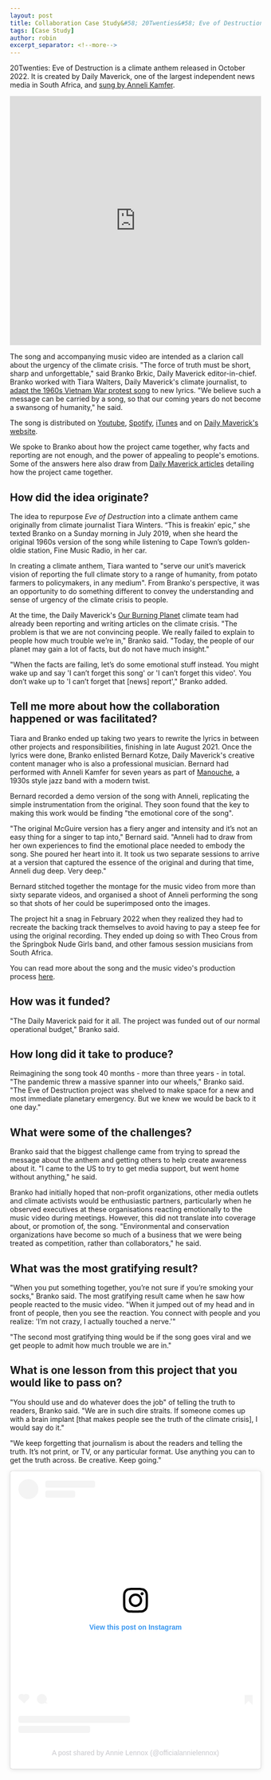 ```yaml
---
layout: post
title: Collaboration Case Study&#58; 20Twenties&#58; Eve of Destruction
tags: [Case Study]
author: robin
excerpt_separator: <!--more-->
---
```

20Twenties: Eve of Destruction is a climate anthem released in October 2022. It is created by Daily Maverick, one of the largest independent news media in South Africa, and [sung by Anneli Kamfer](https://www.dailymaverick.co.za/article/2022-10-03-anneli-kamfer-eve-of-destruction/). 

<iframe width="100%" height="500" src="https://www.youtube.com/embed/REeWvTRUpMk" title="YouTube video player" frameborder="0" allow="accelerometer; autoplay; clipboard-write; encrypted-media; gyroscope; picture-in-picture" allowfullscreen></iframe>

<!--more-->

The song and accompanying music video are intended as a clarion call about the urgency of the climate crisis. "The force of truth must be short, sharp and unforgettable," said Branko Brkic, Daily Maverick editor-in-chief. Branko worked with Tiara Walters, Daily Maverick's climate journalist, to [adapt the 1960s Vietnam War protest song](https://www.dailymaverick.co.za/article/2022-10-04-20twenties-eve-of-destruction-how-it-came-into-being/) to new lyrics. "We believe such a message can be carried by a song, so that our coming years do not become a swansong of humanity," he said.

The song is distributed on [Youtube](https://www.youtube.com/watch?v=REeWvTRUpMk&feature=emb_imp_woyt), [Spotify](https://open.spotify.com/track/54ZeWneTPwMNtzeeXRENvG?si=84fcbd988fdf41a7), [iTunes](https://music.apple.com/gb/album/20twenties-eve-of-destruction-feat-anneli-kamfer/1649166446?i=1649166455) and on [Daily Maverick's website](https://www.dailymaverick.co.za/eve-of-destruction/).

We spoke to Branko about how the project came together, why facts and reporting are not enough, and the power of appealing to people's emotions. Some of the answers here also draw from [Daily Maverick articles]((https://www.dailymaverick.co.za/eve-of-destruction/)) detailing how the project came together. 

 
## How did the idea originate?

The idea to repurpose _Eve of Destruction_ into a climate anthem came originally from climate journalist Tiara Winters. “This is freakin’ epic,” she texted Branko on a Sunday morning in July 2019, when she heard the original 1960s version of the song while listening to Cape Town’s golden-oldie station, Fine Music Radio, in her car.

In creating a climate anthem, Tiara wanted to "serve our unit’s maverick vision of reporting the full climate story to a range of humanity, from potato farmers to policymakers, in any medium". From Branko's perspective, it was an opportunity to do something different to convey the understanding and sense of urgency of the climate crisis to people.

At the time, the Daily Maverick's [Our Burning Planet](https://www.dailymaverick.co.za/our-burning-planet/?utm_source=top-menu&utm_medium=link) climate team had already been reporting and writing articles on the climate crisis. "The problem is that we are not convincing people. We really failed to explain to people how much trouble we’re in," Branko said. "Today, the people of our planet may gain a lot of facts, but do not have much insight." 

"When the facts are failing, let’s do some emotional stuff instead. You might wake up and say 'I can’t forget this song' or 'I can’t forget this video'. You don’t wake up to 'I can’t forget that [news] report'," Branko added.

## Tell me more about how the collaboration happened or was facilitated?

Tiara and Branko ended up taking two years to rewrite the lyrics in between other projects and responsibilities, finishing in late August 2021. Once the lyrics were done, Branko enlisted Bernard Kotze, Daily Maverick's creative content manager who is also a professional musician. Bernard had performed with Anneli Kamfer for seven years as part of [Manouche](https://www.youtube.com/watch?v=tfyBh2i9KIg), a 1930s style jazz band with a modern twist.

Bernard recorded a demo version of the song with Anneli, replicating the simple instrumentation from the original. They soon found that the key to making this work would be finding "the emotional core of the song".

"The original McGuire version has a fiery anger and intensity and it’s not an easy thing for a singer to tap into," Bernard said. "Anneli had to draw from her own experiences to find the emotional place needed to embody the song. She poured her heart into it. It took us two separate sessions to arrive at a version that captured the essence of the original and during that time, Anneli dug deep. Very deep." 

Bernard stitched together the montage for the music video from more than sixty separate videos, and organised a shoot of Anneli performing the song so that shots of her could be superimposed onto the images.

The project hit a snag in February 2022 when they realized they had to recreate the backing track themselves to avoid having to pay a steep fee for using the original recording. They ended up doing so with Theo Crous from the Springbok Nude Girls band, and other famous session musicians from South Africa.

You can read more about the song and the music video's production process [here](https://www.dailymaverick.co.za/article/2022-10-03-eve-of-destruction-creative-process/). 


## How was it funded?

"The Daily Maverick paid for it all. The project was funded out of our normal operational budget," Branko said. 

## How long did it take to produce?

Reimagining the song took 40 months - more than three years - in total. "The pandemic threw a massive spanner into our wheels," Branko said. "The Eve of Destruction project was shelved to make space for a new and most immediate planetary emergency. But we knew we would be back to it one day."


## What were some of the challenges?

Branko said that the biggest challenge came from trying to spread the message about the anthem and getting others to help create awareness about it. "I came to the US to try to get media support, but went home without anything," he said. 

Branko had initially hoped that non-profit organizations, other media outlets and climate activists would be enthusiastic partners, particularly when he observed executives at these organisations reacting emotionally to the music video during meetings. However, this did not translate into coverage about, or promotion of, the song. "Environmental and conservation organizations have become so much of a business that we were being treated as competition, rather than collaborators," he said.  

## What was the most gratifying result?

"When you put something together, you’re not sure if you’re smoking your socks," Branko said. The most gratifying result came when he saw how people reacted to the music video. "When it jumped out of my head and in front of people, then you see the reaction. You connect with people and you realize: 'I’m not crazy, I actually touched a nerve.'"

"The second most gratifying thing would be if the song goes viral and we get people to admit how much trouble we are in."


## What is one lesson from this project that you would like to pass on?

"You should use and do whatever does the job" of telling the truth to readers, Branko said. "We are in such dire straits. If someone comes up with a brain implant [that makes people see the truth of the climate crisis], I would say do it."

"We keep forgetting that journalism is about the readers and telling the truth. It’s not print, or TV, or any particular format. Use anything you can to get the truth across. Be creative. Keep going."

<blockquote class="instagram-media" data-instgrm-captioned data-instgrm-permalink="https://www.instagram.com/reel/CjXu245Ox_3/?utm_source=ig_embed&amp;utm_campaign=loading" data-instgrm-version="14" style=" background:#FFF; border:0; border-radius:3px; box-shadow:0 0 1px 0 rgba(0,0,0,0.5),0 1px 10px 0 rgba(0,0,0,0.15); margin: 1px; max-width:540px; min-width:326px; padding:0; width:99.375%; width:-webkit-calc(100% - 2px); width:calc(100% - 2px);"><div style="padding:16px;"> <a href="https://www.instagram.com/reel/CjXu245Ox_3/?utm_source=ig_embed&amp;utm_campaign=loading" style=" background:#FFFFFF; line-height:0; padding:0 0; text-align:center; text-decoration:none; width:100%;" target="_blank"> <div style=" display: flex; flex-direction: row; align-items: center;"> <div style="background-color: #F4F4F4; border-radius: 50%; flex-grow: 0; height: 40px; margin-right: 14px; width: 40px;"></div> <div style="display: flex; flex-direction: column; flex-grow: 1; justify-content: center;"> <div style=" background-color: #F4F4F4; border-radius: 4px; flex-grow: 0; height: 14px; margin-bottom: 6px; width: 100px;"></div> <div style=" background-color: #F4F4F4; border-radius: 4px; flex-grow: 0; height: 14px; width: 60px;"></div></div></div><div style="padding: 19% 0;"></div> <div style="display:block; height:50px; margin:0 auto 12px; width:50px;"><svg width="50px" height="50px" viewBox="0 0 60 60" version="1.1" xmlns="https://www.w3.org/2000/svg" xmlns:xlink="https://www.w3.org/1999/xlink"><g stroke="none" stroke-width="1" fill="none" fill-rule="evenodd"><g transform="translate(-511.000000, -20.000000)" fill="#000000"><g><path d="M556.869,30.41 C554.814,30.41 553.148,32.076 553.148,34.131 C553.148,36.186 554.814,37.852 556.869,37.852 C558.924,37.852 560.59,36.186 560.59,34.131 C560.59,32.076 558.924,30.41 556.869,30.41 M541,60.657 C535.114,60.657 530.342,55.887 530.342,50 C530.342,44.114 535.114,39.342 541,39.342 C546.887,39.342 551.658,44.114 551.658,50 C551.658,55.887 546.887,60.657 541,60.657 M541,33.886 C532.1,33.886 524.886,41.1 524.886,50 C524.886,58.899 532.1,66.113 541,66.113 C549.9,66.113 557.115,58.899 557.115,50 C557.115,41.1 549.9,33.886 541,33.886 M565.378,62.101 C565.244,65.022 564.756,66.606 564.346,67.663 C563.803,69.06 563.154,70.057 562.106,71.106 C561.058,72.155 560.06,72.803 558.662,73.347 C557.607,73.757 556.021,74.244 553.102,74.378 C549.944,74.521 548.997,74.552 541,74.552 C533.003,74.552 532.056,74.521 528.898,74.378 C525.979,74.244 524.393,73.757 523.338,73.347 C521.94,72.803 520.942,72.155 519.894,71.106 C518.846,70.057 518.197,69.06 517.654,67.663 C517.244,66.606 516.755,65.022 516.623,62.101 C516.479,58.943 516.448,57.996 516.448,50 C516.448,42.003 516.479,41.056 516.623,37.899 C516.755,34.978 517.244,33.391 517.654,32.338 C518.197,30.938 518.846,29.942 519.894,28.894 C520.942,27.846 521.94,27.196 523.338,26.654 C524.393,26.244 525.979,25.756 528.898,25.623 C532.057,25.479 533.004,25.448 541,25.448 C548.997,25.448 549.943,25.479 553.102,25.623 C556.021,25.756 557.607,26.244 558.662,26.654 C560.06,27.196 561.058,27.846 562.106,28.894 C563.154,29.942 563.803,30.938 564.346,32.338 C564.756,33.391 565.244,34.978 565.378,37.899 C565.522,41.056 565.552,42.003 565.552,50 C565.552,57.996 565.522,58.943 565.378,62.101 M570.82,37.631 C570.674,34.438 570.167,32.258 569.425,30.349 C568.659,28.377 567.633,26.702 565.965,25.035 C564.297,23.368 562.623,22.342 560.652,21.575 C558.743,20.834 556.562,20.326 553.369,20.18 C550.169,20.033 549.148,20 541,20 C532.853,20 531.831,20.033 528.631,20.18 C525.438,20.326 523.257,20.834 521.349,21.575 C519.376,22.342 517.703,23.368 516.035,25.035 C514.368,26.702 513.342,28.377 512.574,30.349 C511.834,32.258 511.326,34.438 511.181,37.631 C511.035,40.831 511,41.851 511,50 C511,58.147 511.035,59.17 511.181,62.369 C511.326,65.562 511.834,67.743 512.574,69.651 C513.342,71.625 514.368,73.296 516.035,74.965 C517.703,76.634 519.376,77.658 521.349,78.425 C523.257,79.167 525.438,79.673 528.631,79.82 C531.831,79.965 532.853,80.001 541,80.001 C549.148,80.001 550.169,79.965 553.369,79.82 C556.562,79.673 558.743,79.167 560.652,78.425 C562.623,77.658 564.297,76.634 565.965,74.965 C567.633,73.296 568.659,71.625 569.425,69.651 C570.167,67.743 570.674,65.562 570.82,62.369 C570.966,59.17 571,58.147 571,50 C571,41.851 570.966,40.831 570.82,37.631"></path></g></g></g></svg></div><div style="padding-top: 8px;"> <div style=" color:#3897f0; font-family:Arial,sans-serif; font-size:14px; font-style:normal; font-weight:550; line-height:18px;">View this post on Instagram</div></div><div style="padding: 12.5% 0;"></div> <div style="display: flex; flex-direction: row; margin-bottom: 14px; align-items: center;"><div> <div style="background-color: #F4F4F4; border-radius: 50%; height: 12.5px; width: 12.5px; transform: translateX(0px) translateY(7px);"></div> <div style="background-color: #F4F4F4; height: 12.5px; transform: rotate(-45deg) translateX(3px) translateY(1px); width: 12.5px; flex-grow: 0; margin-right: 14px; margin-left: 2px;"></div> <div style="background-color: #F4F4F4; border-radius: 50%; height: 12.5px; width: 12.5px; transform: translateX(9px) translateY(-18px);"></div></div><div style="margin-left: 8px;"> <div style=" background-color: #F4F4F4; border-radius: 50%; flex-grow: 0; height: 20px; width: 20px;"></div> <div style=" width: 0; height: 0; border-top: 2px solid transparent; border-left: 6px solid #f4f4f4; border-bottom: 2px solid transparent; transform: translateX(16px) translateY(-4px) rotate(30deg)"></div></div><div style="margin-left: auto;"> <div style=" width: 0px; border-top: 8px solid #F4F4F4; border-right: 8px solid transparent; transform: translateY(16px);"></div> <div style=" background-color: #F4F4F4; flex-grow: 0; height: 12px; width: 16px; transform: translateY(-4px);"></div> <div style=" width: 0; height: 0; border-top: 8px solid #F4F4F4; border-left: 8px solid transparent; transform: translateY(-4px) translateX(8px);"></div></div></div> <div style="display: flex; flex-direction: column; flex-grow: 1; justify-content: center; margin-bottom: 24px;"> <div style=" background-color: #F4F4F4; border-radius: 4px; flex-grow: 0; height: 14px; margin-bottom: 6px; width: 224px;"></div> <div style=" background-color: #F4F4F4; border-radius: 4px; flex-grow: 0; height: 14px; width: 144px;"></div></div></a><p style=" color:#c9c8cd; font-family:Arial,sans-serif; font-size:14px; line-height:17px; margin-bottom:0; margin-top:8px; overflow:hidden; padding:8px 0 7px; text-align:center; text-overflow:ellipsis; white-space:nowrap;"><a href="https://www.instagram.com/reel/CjXu245Ox_3/?utm_source=ig_embed&amp;utm_campaign=loading" style=" color:#c9c8cd; font-family:Arial,sans-serif; font-size:14px; font-style:normal; font-weight:normal; line-height:17px; text-decoration:none;" target="_blank">A post shared by Annie Lennox (@officialannielennox)</a></p></div></blockquote> <script async src="//www.instagram.com/embed.js"></script>





